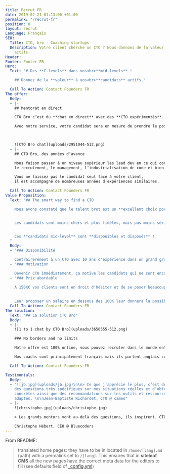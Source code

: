 ```yaml
---
title: Recrut FR
date: 2019-02-21 01:13:00 +01:00
permalink: "/recrut-fr"
position: 0
layout: recrut
Language: Français
SEO:
  Title: CTO, bro - Coaching startups
  Description: Votre client cherche un CTO ? Nous donnons de la valeur à vos candidats
    actifs.
Header: 
Footer: Footer FR
Hero:
  Text: "# Des **C-levels** dans vos<br>**mid-levels** !

    ## Donnez de la **valeur** à vos<br>**candidats** actifs."

  Call To Action: Contact Founders FR
The offer:
  Body:
  - |-
    ## Mentorat en direct

    CTO Bro c’est du **chat en direct** avec des **CTO expérimentés**.

    Avec notre service, votre candidat sera en mesure de prendre le poste de CTO que vos clients proposent.

    

    ![CTO Bro chat](uploads/2951044-512.png)
  - |-
    ## CTO Bro, des années d’avance

    Nous faison passer à un niveau supérieur les lead dev en ce qui concerne
    le recrutement, le management, l’industrialisation de code et bien plus.

    Vous ne laissez pas le candidat seul face à votre client,
    il est accompagné de nombreuses années d'expériences similaires.

  Call To Action: Contact Founders FR
Value Proposition:
  Text: "## The smart way to find a CTO

    Nous avons constaté que le talent brut est un **excellent choix pour une startup**.


    Les candidats sont moins chers et plus fidèles, mais pas moins sérieux.


    Ces **candidats mid-level** sont **disponibles et disposés** !
  "
  Body:
  - "### Disponibilité

    Contrairerement à un CTO avec 10 ans d'expérience dans un grand groupe, vos candidats mid-level sont encore dans une dynamique de trouver un meilleur poste."
  - "### Motivation

    Devenir CTO immédiatement, ça motive les candidats qui ne sont encore \"que\" lead dev. Donnez leur cette chance, ils vous donneront tout ce qu'ils ont !"
  - "### Prix abordable

    A 150K€ vos clients sont en droit d'hésiter et de se poser beaucoup de questions.
    
    
    Leur proposer un salaire en dessous des 100K leur donnera la possibilité de se lancer plus rapidement."
  Call To Action: Contact Founders FR
The solution:
  Text: "## La solution CTO Bro"
  Body:
  - |-
    ![1 to 1 chat by CTO Bro](uploads/3650555-512.png)

    ### No borders and no limits

    Notre offre est 100% online, vous pouvez recruter dans le monde entier, et même pour les postes en remote.

    Nos coachs sont principalement français mais ils parlent anglais courrement, comme toute personne à un poste de ce calibre.

  Call To Action: Contact Founders FR

Testimonials:
  Body:
  - "![jb.jpg](uploads/jb.jpg)\n\n> Ce que j’apprécie le plus, c’est de pouvoir poser
    des questions très spécifiques sur mes situations réelles et d’obtenir des solutions
    concrètes ainsi que des recommandations sur les outils et ressources les plus
    adaptés. \n\nJean-Baptiste Richardet, CTO @ cameo"
  - |-
    ![christophe.jpg](uploads/christophe.jpg)

    > Les grands mentors vont au-delà des questions, ils inspirent. CTO Bro est une solution qui apporte autant aux mentors qu’aux mentorés dans la mise en relation et le développement des compétences.

    Christophe Hébert, CEO @ Bluecoders
---
```


From README:

> translated home pages: they have to be in located in `/home/[lang].md` (path) with a permalink set to `/[lang]`. This ensures that in **siteleaf CMS** all the new pages have the correct meta data for the editors to fill (see defaults field of [_config.yml](./_config.yml))



